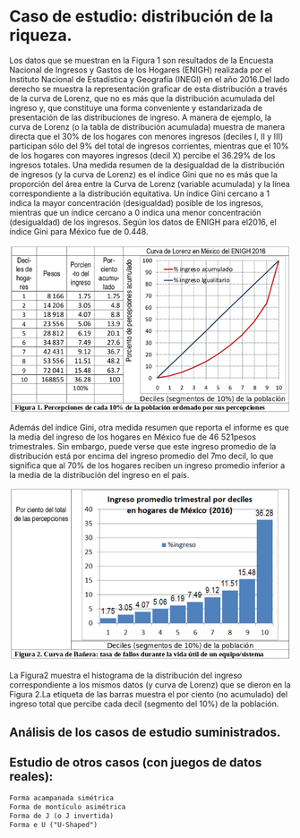 # Caso de estudio: distribución de la riqueza.

Los  datos  que  se  muestran  en  la  Figura 1 son  resultados  de  la  Encuesta  Nacional  de Ingresos   y  Gastos  de   los Hogares  (ENIGH)   realizada  por   el   Instituto  Nacional  de Estadística y Geografía (INEGI) en el año 2016.Del lado derecho se  muestra  la  representación  graficar  de  esta  distribución  a  través  de  la  curva  de Lorenz, que  no  es  más  que  la  distribución  acumulada  del  ingreso  y,  que  constituye  una  forma conveniente y estandarizada de presentación de las distribuciones de ingreso. A manera de ejemplo,  la  curva  de  Lorenz  (o  la  tabla  de  distribución  acumulada)  muestra de  manera directa que el 30% de los hogares con menores ingresos (deciles I, II y III) participan sólo del  9%  del  total  de  ingresos  corrientes,  mientras  que  el  10%  de  los  hogares  con  mayores ingresos  (decil  X)  percibe  el  36.29%  de  los  ingresos  totales.  Una  medida  resumen  de  la desigualdad de la distribución de ingresos (y la curva de Lorenz) es el índice Gini que no es más  que  la  proporción  del  área  entre  la  Curva  de  Lorenz  (variable  acumulada)  y  la  línea correspondiente  a  la  distribución  equitativa.  Un  índice  Gini  cercano  a  1  indica  la  mayor concentración  (desigualdad)  posible  de  los  ingresos,  mientras  que  un  índice  cercano  a  0 indica una menor concentración (desigualdad) de  los ingresos. Según los datos de ENIGH para el2016, el índice Gini para México fue de 0.448.

![Figura 1](/img/caso1/figura1.png)

Además del índice Gini, otra medida resumen que reporta  el informe es que la  media del ingreso de los hogares en México fue de 46 521pesos trimestrales. Sin embargo, puede verse que este ingreso promedio de la distribución está por encima del ingreso promedio del 7mo decil, lo que significa que al 70% de los hogares reciben un ingreso promedio inferior a la media de la distribución del ingreso en el país.

![Figura 2](/img/caso1/figura2.png)

La  Figura2  muestra  el  histograma  de  la  distribución  del  ingreso  correspondiente  a  los mismos  datos  (y  curva  de Lorenz) que  se  dieron en  la  Figura 2.La  etiqueta  de  las  barras  muestra el por ciento (no acumulado) del ingreso total que percibe cada decil (segmento del 10%) de la población.

## Análisis de los casos de  estudio suministrados.

## Estudio de otros casos (con juegos de datos reales):

    Forma acampanada simétrica
    Forma de montículo asimétrica
    Forma de J (o J invertida)
    Forma e U ("U-Shaped")
